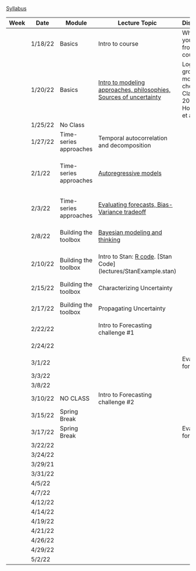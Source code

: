 [Syllabus](Syllabus.pdf)


|Week|Date   |Module                |Lecture Topic                                                     |Discussion                                                              |Lab                                                     |Reading                                                                                |
|----|-------|----------------------|------------------------------------------------------------------|------------------------------------------------------------------------|--------------------------------------------------------|---------------------------------------------------------------------------------------|
|    |1/18/22|Basics                |Intro to course                                                   |What do you want from the course?                                       |[Density-dependent population model](labs/intro2R.html) |                                                                                       |
|    |1/20/22|Basics                |[Intro to modeling approaches, philosophies, Sources of uncertainty](lectures/Lecture2.pdf)|Logistic growth model check-in, Clark et al. 2001, Houlahan et al 2017. |                                                        |[Clark et al. 2001](papers/Clark2001.pdf) , [Houlahan et al. 2017](papers/Houlahan2016.pdf)|
|    |1/25/22|No Class              |                                                                  |                                                                        |                                                        |                                                                                       |
|    |1/27/22|Time-series approaches|Temporal autocorrelation and decomposition                        |                                                                        |[Time-series decomposition](labs/ts_decomp_autocorr.html)                              |                                                                                       |
|    |2/1/22 |Time-series approaches|[Autoregressive models](lectures/ARmodels.pdf)                                             |                                                                        |[AR model forecasting](labs/ARmodel.html),  [My code](lectures/AR1model.R)                    |[Optional Reading: NEON working with time](https://www.neonscience.org/resources/learning-hub/tutorials/introduction-working-time-series-data-text-formats-r)                                                                 |
|    |2/3/22 |Time-series approaches|[Evaluating forecasts, Bias-Variance tradeoff](lectures/Lab2&3.pdf)                           |                                                                        |Evaluating time series forecasts [See end of lecture]                        |  Dietze Chapter 16                                                                                     |
|    |2/8/22 |Building the toolbox  |[Bayesian modeling and thinking](lectures/IntroToBayes.pdf)                                   |                                                                        |                                                        |         Dietze Chapter 5                                                                              |
|    |2/10/22|Building the toolbox  |Intro to Stan: [R code](lectures/StanSetup.R). [Stan Code] (lectures/StanExample.stan)                                                   |                                                                        |[NDVI model](labs/IntroToStan.html)                           |    [Optional Reading: Stan intro]( https://ourcodingclub.github.io/tutorials/stan-intro/)                                                                                  |
|    |2/15/22|Building the toolbox  |Characterizing Uncertainty                                        |                                                                        |Understanding Stan output                               |                                                                                       |
|    |2/17/22|Building the toolbox  |Propagating Uncertainty                                           |                                                                        |Propagating Uncertainty from Stan                       |                                                                                       |
|    |2/22/22|                      |Intro to Forecasting challenge #1                                 |                                                                        |Forecasting challenge #1                                |                                                                                       |
|    |2/24/22|                      |                                                                  |                                                                        |Forecasting challenge #1                                |                                                                                       |
|    |3/1/22 |                      |                                                                  |Evaluating forecasts                                                    |                                                        |                                                                                       |
|    |3/3/22 |                      |                                                                  |                                                                        |                                                        |                                                                                       |
|    |3/8/22 |                      |                                                                  |                                                                        |                                                        |                                                                                       |
|    |3/10/22|NO CLASS              |Intro to Forecasting challenge #2                                 |                                                                        |Forecasting challenge #2                                |                                                                                       |
|    |3/15/22|Spring Break          |                                                                  |                                                                        |Forecasting challenge #2                                |                                                                                       |
|    |3/17/22|Spring Break          |                                                                  |Evaluating forecasts                                                    |                                                        |                                                                                       |
|    |3/22/22|                      |                                                                  |                                                                        |                                                        |                                                                                       |
|    |3/24/22|                      |                                                                  |                                                                        |                                                        |                                                                                       |
|    |3/29/21|                      |                                                                  |                                                                        |                                                        |                                                                                       |
|    |3/31/22|                      |                                                                  |                                                                        |                                                        |                                                                                       |
|    |4/5/22 |                      |                                                                  |                                                                        |                                                        |                                                                                       |
|    |4/7/22 |                      |                                                                  |                                                                        |                                                        |                                                                                       |
|    |4/12/22|                      |                                                                  |                                                                        |                                                        |                                                                                       |
|    |4/14/22|                      |                                                                  |                                                                        |                                                        |                                                                                       |
|    |4/19/22|                      |                                                                  |                                                                        |                                                        |                                                                                       |
|    |4/21/22|                      |                                                                  |                                                                        |                                                        |                                                                                       |
|    |4/26/22|                      |                                                                  |                                                                        |                                                        |                                                                                       |
|    |4/29/22|                      |                                                                  |                                                                        |                                                        |                                                                                       |
|    |5/2/22 |                      |                                                                  |                                                                        |                                                        |                                                                                       |
